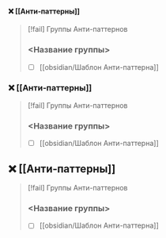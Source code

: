 #### ❌ [[Анти‐паттерны]]

> [!fail] Группы Анти-паттернов
> ### <Название группы>
>
> - [ ] [[obsidian/Шаблон Анти-паттерна]]


### ❌ [[Анти‐паттерны]]

> [!fail] Группы Анти-паттернов
> ### <Название группы>
>
> - [ ] [[obsidian/Шаблон Анти-паттерна]]


## ❌ [[Анти‐паттерны]]

> [!fail] Группы Анти-паттернов
> ### <Название группы>
>
> - [ ] [[obsidian/Шаблон Анти-паттерна]]

